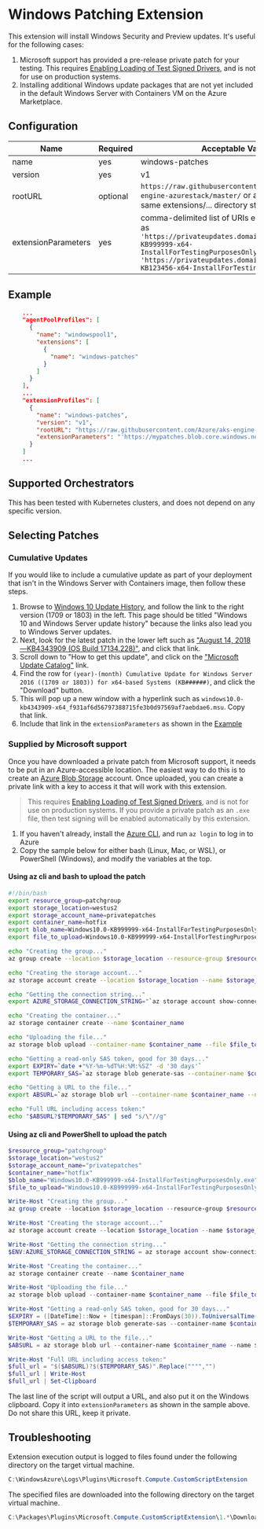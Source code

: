 # Windows Patching Extension

This extension will install Windows Security and Preview updates. It's useful for the following cases:

1. Microsoft support has provided a pre-release private patch for your testing. This requires [Enabling Loading of Test Signed Drivers](https://docs.microsoft.com/en-us/windows-hardware/drivers/install/the-testsigning-boot-configuration-option), and is not for use on production systems.
2. Installing additional Windows update packages that are not yet included in the default Windows Server with Containers VM on the Azure Marketplace.

## Configuration

|Name               |Required| Acceptable Value     |
|-------------------|--------|----------------------|
|name               |yes     | windows-patches      |
|version            |yes     | v1                   |
|rootURL            |optional| `https://raw.githubusercontent.com/Azure/aks-engine-azurestack/master/` or any repo with the same extensions/... directory structure |
|extensionParameters|yes     | comma-delimited list of URIs enclosed with ' such as `'https://privateupdates.domain.ext/Windows10.0-KB999999-x64-InstallForTestingPurposesOnly.exe', 'https://privateupdates.domain.ext/Windows10.0-KB123456-x64-InstallForTestingPurposesOnly.exe'` |

## Example

```json
    ...
    "agentPoolProfiles": [
      {
        "name": "windowspool1",
        "extensions": [
          {
            "name": "windows-patches"
          }
        ]
      }
    ],
    ...
    "extensionProfiles": [
      {
        "name": "windows-patches",
        "version": "v1",
        "rootURL": "https://raw.githubusercontent.com/Azure/aks-engine-azurestack/master/",
        "extensionParameters": "'https://mypatches.blob.core.windows.net/hotfix3692/Windows10.0-KB999999-x64-InstallForTestingPurposesOnly.exe?sp=r&st=2018-08-17T00:25:01Z&se=2018-09-17T08:25:01Z&spr=https&sv=2017-11-09&sig=0000000000%3D&sr=b', 'http://download.windowsupdate.com/c/msdownload/update/software/secu/2018/08/windows10.0-kb4343909-x64_f931af6d56797388715fe3b0d97569af7aebdae6.msu'"
      }
    ]
    ...
```

## Supported Orchestrators

This has been tested with Kubernetes clusters, and does not depend on any specific version.

## Selecting Patches

### Cumulative Updates

If you would like to include a cumulative update as part of your deployment that isn't in the Windows Server with Containers image, then follow these steps.

1. Browse to [Windows 10 Update History](https://support.microsoft.com/en-us/help/4099479), and follow the link to the right version (1709 or 1803) in the left. This page should be titled "Windows 10 and Windows Server update history" because the links also lead you to Windows Server updates.
2. Next, look for the latest patch in the lower left such as ["August 14, 2018—KB4343909 (OS Build 17134.228)"](https://support.microsoft.com/en-us/help/4343909), and click that link.
3. Scroll down to "How to get this update", and click on the ["Microsoft Update Catalog"](http://catalog.update.microsoft.com/v7/site/Search.aspx?q=KB4343909) link.
4. Find the row for `(year)-(month) Cumulative Update for Windows Server 2016 ((1709 or 1803)) for x64-based Systems (KB######)`, and click the "Download" button.
5. This will pop up a new window with a hyperlink such as `windows10.0-kb4343909-x64_f931af6d56797388715fe3b0d97569af7aebdae6.msu`. Copy that link.
6. Include that link in the `extensionParameters` as shown in the [Example](#Example)

### Supplied by Microsoft support

Once you have downloaded a private patch from Microsoft support, it needs to be put in an Azure-accessible location. The easiest way to do this is to create an [Azure Blob Storage](https://docs.microsoft.com/en-us/azure/storage/common/storage-create-storage-account#blob-storage-accounts) account. Once uploaded, you can create a private link with a key to access it that will work with this extension.

> This requires [Enabling Loading of Test Signed Drivers](https://docs.microsoft.com/en-us/windows-hardware/drivers/install/the-testsigning-boot-configuration-option), and is not for use on production systems. If you provide a private patch as an `.exe` file, then test signing will be enabled automatically by this extension.

1. If you haven't already, install the [Azure CLI](https://docs.microsoft.com/cli/azure/get-started-with-az-cli2), and run `az login` to log in to Azure
2. Copy the sample below for either bash (Linux, Mac, or WSL), or PowerShell (Windows), and modify the variables at the top.


#### Using az cli and bash to upload the patch

```bash
#!/bin/bash
export resource_group=patchgroup
export storage_location=westus2
export storage_account_name=privatepatches
export container_name=hotfix
export blob_name=Windows10.0-KB999999-x64-InstallForTestingPurposesOnly.exe
export file_to_upload=Windows10.0-KB999999-x64-InstallForTestingPurposesOnly.exe

echo "Creating the group..."
az group create --location $storage_location --resource-group $resource_group

echo "Creating the storage account..."
az storage account create --location $storage_location --name $storage_account_name --resource-group $resource_group --sku Standard_LRS

echo "Getting the connection string..."
export AZURE_STORAGE_CONNECTION_STRING="`az storage account show-connection-string --name $storage_account_name --resource-group $resource_group`"

echo "Creating the container..."
az storage container create --name $container_name

echo "Uploading the file..."
az storage blob upload --container-name $container_name --file $file_to_upload --name $blob_name

echo "Getting a read-only SAS token, good for 30 days..."
export EXPIRY=`date +"%Y-%m-%dT%H:%M:%SZ" -d '30 days'`
export TEMPORARY_SAS=`az storage blob generate-sas --container-name $container_name --name $blob_name --permissions r --expiry $EXPIRY`

echo "Getting a URL to the file..."
export ABSURL=`az storage blob url --container-name $container_name --name $blob_name --sas-token $TEMPORARY_SAS`

echo "Full URL including access token:"
echo "$ABSURL?$TEMPORARY_SAS" | sed "s/\"//g"
```

#### Using az cli and PowerShell to upload the patch

```powershell
$resource_group="patchgroup"
$storage_location="westus2"
$storage_account_name="privatepatches"
$container_name="hotfix"
$blob_name="Windows10.0-KB999999-x64-InstallForTestingPurposesOnly.exe"
$file_to_upload="Windows10.0-KB999999-x64-InstallForTestingPurposesOnly.exe"

Write-Host "Creating the group..."
az group create --location $storage_location --resource-group $resource_group

Write-Host "Creating the storage account..."
az storage account create --location $storage_location --name $storage_account_name --resource-group $resource_group --sku Standard_LRS

Write-Host "Getting the connection string..."
$ENV:AZURE_STORAGE_CONNECTION_STRING = az storage account show-connection-string --name $storage_account_name --resource-group $resource_group

Write-Host "Creating the container..."
az storage container create --name $container_name

Write-Host "Uploading the file..."
az storage blob upload --container-name $container_name --file $file_to_upload --name $blob_name

Write-Host "Getting a read-only SAS token, good for 30 days..."
$EXPIRY = ([DateTime]::Now + [timespan]::FromDays(30)).ToUniversalTime().ToString("yyyy-MM-ddTHH:mm:ssZ")
$TEMPORARY_SAS = az storage blob generate-sas --container-name $container_name --name $blob_name --permissions r --expiry $EXPIRY

Write-Host "Getting a URL to the file..."
$ABSURL = az storage blob url --container-name $container_name --name $blob_name --sas-token $TEMPORARY_SAS

Write-Host "Full URL including access token:"
$full_url = "$($ABSURL)?$($TEMPORARY_SAS)".Replace("""","")
$full_url | Write-Host
$full_url | Set-Clipboard
```

The last line of the script will output a URL, and also put it on the Windows clipboard. Copy it into `extensionParameters` as shown in the sample above. Do not share this URL, keep it private.

## Troubleshooting

Extension execution output is logged to files found under the following directory on the target virtual machine.

```powershell
C:\WindowsAzure\Logs\Plugins\Microsoft.Compute.CustomScriptExtension
```

The specified files are downloaded into the following directory on the target virtual machine.

```powershell
C:\Packages\Plugins\Microsoft.Compute.CustomScriptExtension\1.*\Downloads\<n>
```
